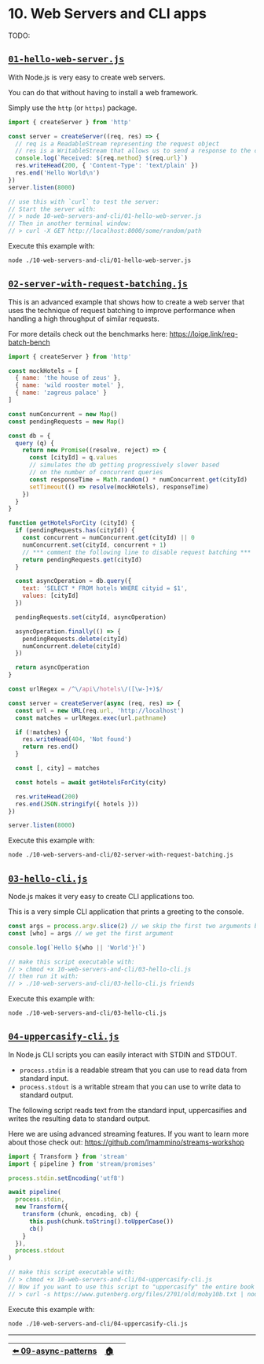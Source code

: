 <!-- ⚠️ FILE AUTOMATICALLY GENERATED. PLEASE DO NOT EDIT. CHANGE README.md.tpl INSTEAD! ⚠️  -->

# 10. Web Servers and CLI apps

TODO:


## [`01-hello-web-server.js`](./01-hello-web-server.js)

With Node.js is very easy to create web servers.

You can do that without having to install a web framework.

Simply use the `http` (or `https`) package.

```js
import { createServer } from 'http'

const server = createServer((req, res) => {
  // req is a ReadableStream representing the request object
  // res is a WritableStream that allows us to send a response to the client
  console.log(`Received: ${req.method} ${req.url}`)
  res.writeHead(200, { 'Content-Type': 'text/plain' })
  res.end('Hello World\n')
})
server.listen(8000)

// use this with `curl` to test the server:
// Start the server with:
// > node 10-web-servers-and-cli/01-hello-web-server.js
// Then in another terminal window:
// > curl -X GET http://localhost:8000/some/random/path
```

Execute this example with:

```bash
node ./10-web-servers-and-cli/01-hello-web-server.js
```


## [`02-server-with-request-batching.js`](./02-server-with-request-batching.js)

This is an advanced example that shows how to create a web server that uses
the technique of request batching to improve performance when handling a high throughput
of similar requests.

For more details check out the benchmarks here: https://loige.link/req-batch-bench

```js
import { createServer } from 'http'

const mockHotels = [
  { name: 'the house of zeus' },
  { name: 'wild rooster motel' },
  { name: 'zagreus palace' }
]

const numConcurrent = new Map()
const pendingRequests = new Map()

const db = {
  query (q) {
    return new Promise((resolve, reject) => {
      const [cityId] = q.values
      // simulates the db getting progressively slower based
      // on the number of concurrent queries
      const responseTime = Math.random() * numConcurrent.get(cityId)
      setTimeout(() => resolve(mockHotels), responseTime)
    })
  }
}

function getHotelsForCity (cityId) {
  if (pendingRequests.has(cityId)) {
    const concurrent = numConcurrent.get(cityId) || 0
    numConcurrent.set(cityId, concurrent + 1)
    // *** comment the following line to disable request batching ***
    return pendingRequests.get(cityId)
  }

  const asyncOperation = db.query({
    text: 'SELECT * FROM hotels WHERE cityid = $1',
    values: [cityId]
  })

  pendingRequests.set(cityId, asyncOperation)

  asyncOperation.finally(() => {
    pendingRequests.delete(cityId)
    numConcurrent.delete(cityId)
  })

  return asyncOperation
}

const urlRegex = /^\/api\/hotels\/([\w-]+)$/

const server = createServer(async (req, res) => {
  const url = new URL(req.url, 'http://localhost')
  const matches = urlRegex.exec(url.pathname)

  if (!matches) {
    res.writeHead(404, 'Not found')
    return res.end()
  }

  const [, city] = matches

  const hotels = await getHotelsForCity(city)

  res.writeHead(200)
  res.end(JSON.stringify({ hotels }))
})

server.listen(8000)
```

Execute this example with:

```bash
node ./10-web-servers-and-cli/02-server-with-request-batching.js
```


## [`03-hello-cli.js`](./03-hello-cli.js)

Node.js makes it very easy to create CLI applications too.

This is a very simple CLI application that prints a greeting to the console.

```js
const args = process.argv.slice(2) // we skip the first two arguments because they are `node` and the name of the script
const [who] = args // we get the first argument

console.log(`Hello ${who || 'World'}!`)

// make this script executable with:
// > chmod +x 10-web-servers-and-cli/03-hello-cli.js
// then run it with:
// > ./10-web-servers-and-cli/03-hello-cli.js friends
```

Execute this example with:

```bash
node ./10-web-servers-and-cli/03-hello-cli.js
```


## [`04-uppercasify-cli.js`](./04-uppercasify-cli.js)

In Node.js CLI scripts you can easily interact with STDIN and STDOUT.

- `process.stdin` is a readable stream that you can use to read data from standard input.
- `process.stdout` is a writable stream that you can use to write data to standard output.

The following script reads text from the standard input, uppercasifies and writes the resulting data to standard output.

Here we are using advanced streaming features. If you want to learn more about those check out: https://github.com/lmammino/streams-workshop

```js
import { Transform } from 'stream'
import { pipeline } from 'stream/promises'

process.stdin.setEncoding('utf8')

await pipeline(
  process.stdin,
  new Transform({
    transform (chunk, encoding, cb) {
      this.push(chunk.toString().toUpperCase())
      cb()
    }
  }),
  process.stdout
)

// make this script executable with:
// > chmod +x 10-web-servers-and-cli/04-uppercasify-cli.js
// Now if you want to use this script to "uppercasify" the entire book Moby Dick in real time:
// > curl -s https://www.gutenberg.org/files/2701/old/moby10b.txt | node 10-web-servers-and-cli/04-uppercasify-cli.js
```

Execute this example with:

```bash
node ./10-web-servers-and-cli/04-uppercasify-cli.js
```


---


| [⬅️ 09-async-patterns](/09-async-patterns/README.md) | [🏠](/README.md) |    |
|:----------------------------------------------------|:---------------:|--:|

